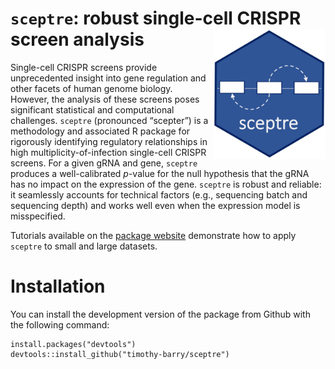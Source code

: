 
<!-- README.md is generated from README.Rmd. Please edit that file -->

# `sceptre`: robust single-cell CRISPR screen analysis <img src="man/figures/hex.jpg" align="right" alt="" width="180" />

<!-- badges: start -->

<!-- badges: end -->

Single-cell CRISPR screens provide unprecedented insight into gene
regulation and other facets of human genome biology. However, the
analysis of these screens poses significant statistical and
computational challenges. `sceptre` (pronounced “scepter”) is a
methodology and associated R package for rigorously identifying
regulatory relationships in high multiplicity-of-infection single-cell
CRISPR screens. For a given gRNA and gene, `sceptre` produces a
well-calibrated *p*-value for the null hypothesis that the gRNA has no
impact on the expression of the gene. `sceptre` is robust and reliable:
it seamlessly accounts for technical factors (e.g., sequencing batch and
sequencing depth) and works well even when the expression model is
misspecified.

Tutorials available on the [package
website](https://timothy-barry.github.io/sceptre/) demonstrate how to
apply `sceptre` to small and large datasets.

# Installation

You can install the development version of the package from Github with
the following command:

    install.packages("devtools")
    devtools::install_github("timothy-barry/sceptre")
